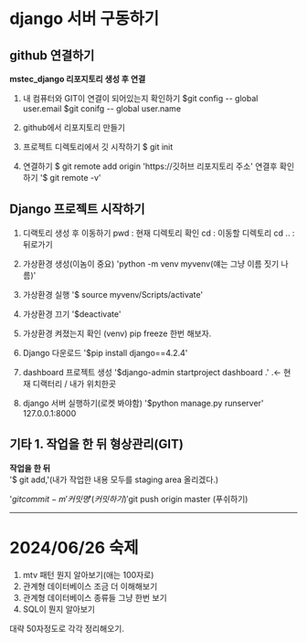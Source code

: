 django 서버 구동하기
=====================

github 연결하기
---------------

**mstec_django 리포지토리 생성 후 연결**

1. 내 컴퓨터와 GIT이 연결이 되어있는지 확인하기
$git config -- global user.email
$git conifg -- global user.name

2. github에서 리포지토리 만들기

3. 프로젝트 디렉토리에서 깃 시작하기
$ git init

4. 연결하기
$ git remote add origin 'https://깃허브 리포지토리 주소'
연결후 확인하기
'$ git remote -v'


Django 프로젝트 시작하기
------------------------

1. 디랙토리 생성 후 이동하기
pwd : 현재 디렉토리 확인 
cd : 이동할 디렉토리
cd .. : 뒤로가기

2. 가상환경 생성(이놈이 중요)
'python -m venv myvenv(얘는 그냥 이름 짓기 나름)'

3. 가상환경 실행
'$ source myvenv/Scripts/activate'

4. 가상환경 끄기
'$deactivate'

5. 가상환경 켜졌는지 확인 (venv) pip freeze 한번 해보자.

6. Django 다운로드
'$pip install django==4.2.4'

7. dashboard 프로젝트 생성
'$django-admin startproject dashboard .'  .<- 현재 디랙터리 / 내가 위치한곳

8. django 서버 실행하기(로켓 봐야함)
'$python manage.py runserver'
127.0.0.1:8000


기타 1. 작업을 한 뒤 형상관리(GIT)
----------------------------------

**작업을 한 뒤**   
'$ git add,'(내가 작업한 내용 모두를 staging area 올리겠다.)

'$git commit -m '커밋명' (커밋하기)
'$git push origin master (푸쉬하기)

-----------------------------------

2024/06/26 숙제
===============
1. mtv 패턴 뭔지 알아보기(애는 100자로)
2. 관계형 데이터베이스 조금 더 이해해보기
3. 관계형 데이터베이스 종류들 그냥 한번 보기
4. SQL이 뭔지 알아보기   

대략 50자정도로 각각 정리해오기.
